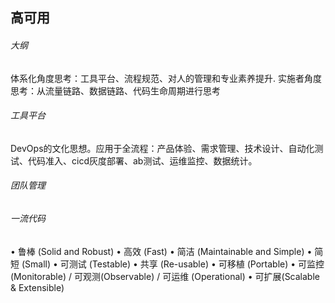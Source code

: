 ## 高可用

###### 大纲
体系化角度思考：工具平台、流程规范、对人的管理和专业素养提升. 
实施者角度思考：从流量链路、数据链路、代码生命周期进行思考


###### 工具平台
DevOps的文化思想。应用于全流程：产品体验、需求管理、技术设计、自动化测试、代码准入、cicd灰度部署、ab测试、运维监控、数据统计。

###### 团队管理


###### 一流代码
• 鲁棒 (Solid and Robust)
• 高效 (Fast)
• 简洁 (Maintainable and Simple)
• 简短 (Small)
• 可测试 (Testable)
• 共享 (Re-usable)
• 可移植 (Portable)
• 可监控 (Monitorable) / 可观测(Observable) / 可运维 (Operational)
• 可扩展(Scalable & Extensible)


